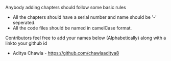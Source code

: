 Anybody adding chapters should follow some basic rules

- All the chapters should have a serial number and name should be '-' seperated.
- All the code files should be named in camelCase format.

Contributors feel free to add your names below (Alphabetically) along with a linkto your github id

- Aditya Chawla - https://github.com/chawlaaditya8
